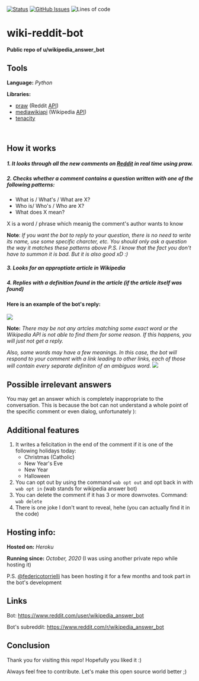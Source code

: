 <div>

[![Status](https://img.shields.io/badge/status-active-success.svg)]() [![GitHub Issues](https://img.shields.io/github/issues/TheBugYouCantFix/wiki-reddit-bot)](https://github.com/TheBugYouCantFix) ![Lines of code](https://img.shields.io/tokei/lines/github/TheBugYouCantFix/wiki-reddit-bot)

</div>


# wiki-reddit-bot
**Public repo of  u/wikipedia_answer_bot**
<br />


## Tools 

**Language:** *Python*

**Libraries:** 
- [praw](https://praw.readthedocs.io/en/latest/) (Reddit [API](https://en.wikipedia.org/wiki/API "API"))
- [mediawikiapi](https://pypi.org/project/mediawikiapi/") (Wikipedia [API](https://en.wikipedia.org/wiki/API "API"))
- [tenacity](https://github.com/jd/tenacity "tenacity")
<br />

## How it works
##### 1. It looks through all the new comments on [Reddit](https://www.reddit.com/ "Reddit") in real time using praw.

##### 2. Checks whether a comment contains a question written with one of the following patterns:
- What is / What's / What are X?
- Who is/ Who's / Who are X?
- What does X mean?

X is a word / phrase which meanig the comment's author wants to know

**Note**: *If you want the bot to reply to your question, there is no need to write its name, use some specific charcter, etc. You should only ask a question the way it matches these patterns above*
*P.S. I know that the fact you don't have to summon it is bad. But it is also good xD :)*

##### 3. Looks for an approptiate article in Wikipedia
##### 4. Replies with a definition found in the article (if the article itself was found)

#### **Here is an example of the bot's reply:**
![](https://i.imgur.com/cXPkFhD.jpeg)

**Note:** *There may be not any artcles matching some exact word or the Wikipedia API is not able to find them for some reason. If this happens, you will just not get a reply.*

*Also, some words may have a few meanings.  In this case, the bot will respond to your comment with a link leading to other links, each of those will contain every separate definiton of an ambiguos word.*
![](https://i.imgur.com/arL1r7a.jpeg)
<br />


## Possible irrelevant answers
You may get an answer which is completely inappropriate to the conversation. This is because the bot can not understand a whole point of the specific comment or even dialog, unfortunately ):
<br />


## Additional features
1. It writes a felicitation in the end of the comment if it is one of the following holidays today:
    - Christmas (Catholic)
    - New Year's Eve
    - New Year
    - Halloween
2. You can opt out by using the command <code>wab opt out</code> and opt back in with <code>wab opt in</code> (wab stands for wikipedia answer bot)
3. You can delete the comment if it has 3 or more downvotes. Command: <code>wab delete</code>
4. There is one joke I don't want to reveal, hehe (you can actually find it in the code)


## Hosting info:
**Hosted on:** *Heroku*

**Running since:** *October, 2020* (I was using another private repo while hosting it)

P.S. [@federicotorrielli](https://github.com/federicotorrielli) has been hosting it for a few months and took part in the bot's development
<br />


## Links
Bot: https://www.reddit.com/user/wikipedia_answer_bot

Bot's subreddit: https://www.reddit.com/r/wikipedia_answer_bot
<br />


## Conclusion
Thank you for visiting this repo! Hopefully you liked it :)

Always feel free to contribute. Let's make this open source world better ;)


